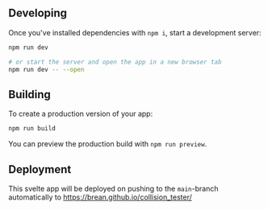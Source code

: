 

## Developing

Once you've installed dependencies with `npm i`, start a development server:

```bash
npm run dev

# or start the server and open the app in a new browser tab
npm run dev -- --open
```

## Building

To create a production version of your app:

```bash
npm run build
```

You can preview the production build with `npm run preview`.

## Deployment
This svelte app will be deployed on pushing to the `main`-branch automatically to https://brean.github.io/collision_tester/
